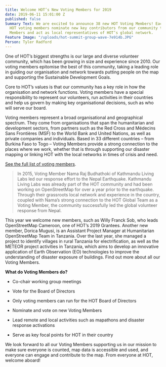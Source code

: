 ```yaml
---
title: Welcome HOT’s New Voting Members for 2019
date: 2019-06-11 15:01:00 Z
published: false
Summary Text: We are excited to announce 38 new HOT Voting Members! Each year, existing
  HOT voting members nominate new key contributors from our community to become Voting
  Members and act as local representatives of HOT’s global network.
Feature Image: "/uploads/hot-summit-group-wave-7e914b.JPG"
Person: Tyler Radford
---
```


One of HOT’s biggest strengths is our large and diverse volunteer community, which has been growing in size and experience since 2010. Our voting members epitomise the best of this community, taking a leading role in guiding our organisation and network towards putting people on the map and supporting the Sustainable Development Goals.

Core to HOT’s values is that our community has a key role in how the organisation and network functions. Voting members have a special responsibility to represent our volunteers, run activities in their countries and help us govern by making key organisational decisions, such as who will serve our board.

Voting members represent a broad organisational and geographical spectrum. They come from organisations that span the humanitarian and development sectors, from partners such as the Red Cross and Médecins Sans Frontières (MSF) to the World Bank and United Nations, as well as private companies and individuals. Based in 33 different countries – from Burkina Faso to Togo – Voting Members provide a strong connection to the places where we work, whether that is through supporting our disaster mapping or linking HOT with the local networks in times of crisis and need.

[See the full list of voting members](https://www.hotosm.org/voting-members).

> In 2015, Voting Member Nama Raj Budhathoki of Kathmandu Living Labs led our response effort to the Nepal Earthquake. Kathmandu Living Labs was already part of the HOT community and had been working on OpenStreetMap for over a year  prior to the earthquake. Through their grassroots local network and experience in the country, coupled with Nama’s strong connection to the HOT Global Team as a Voting Member, the community successfully led the global volunteer response from Nepal.

This year we welcome new members, such as Willy Franck Sob, who leads OpenStreetMap Cameroon, one of HOT’s 2019 Grantees. Another new member, Dorica Mugusi, is an Assistant Project Manager at Humanitarian OpenStreetMap Team in Tanzania. Over the last year, she managed a project to identify villages in rural Tanzania for electrification, as well as the METEOR project activities in Tanzania, which aims to develop an innovative application of Earth Observation (EO) technologies to improve the understanding of disaster exposure of buildings. Find out more about all our Voting Members.

**What do Voting Members do?**

* Co-chair working group meetings

* Vote for the Board of Directors

* Only voting members can run for the HOT Board of Directors

* Nominate and vote on new Voting Members

* Lead remote and local activities such as mapathons and disaster response activations

* Serve as key focal points for HOT in their country

We look forward to all our Voting Members supporting us in our mission to make sure everyone is counted, map data is accessible and used, and everyone can engage and contribute to the map. From everyone at HOT, welcome aboard!